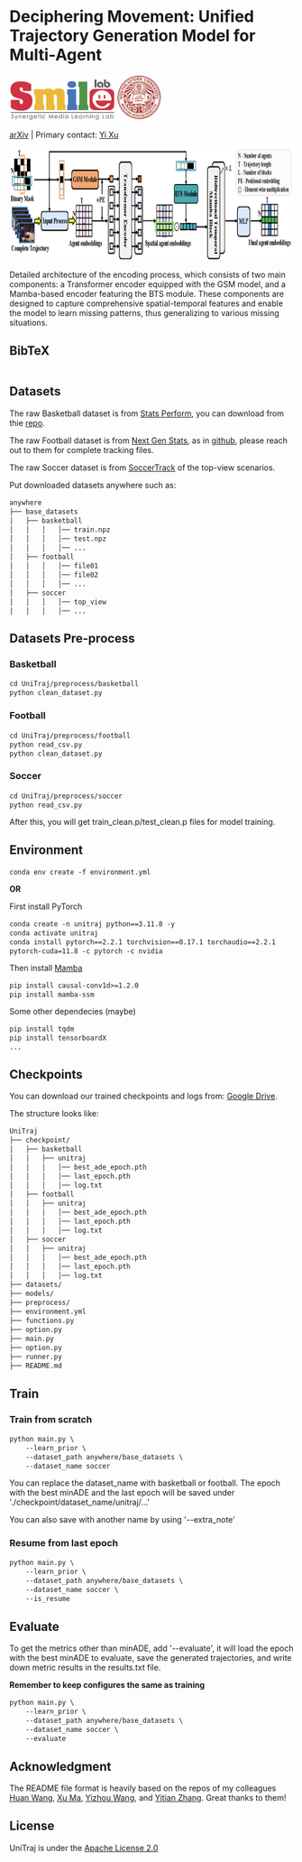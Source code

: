 # Deciphering Movement: Unified Trajectory Generation Model for Multi-Agent


<div align="left">
    <a><img src="images/smile.png"  height="80px" ></a>
    <a><img src="images/neu.png"  height="80px" ></a>
</div>

[arXiv]() | Primary contact: [Yi Xu](xu.yi@northeastern.edu)

<div align="center">
  <img src="images/encoder.png" width="1000px" height="200px">
</div>

Detailed architecture of the encoding process, which consists of two main components: a Transformer encoder equipped with the GSM model, and a Mamba-based encoder featuring the BTS module. These components are designed to capture comprehensive spatial-temporal features and enable the model to learn missing patterns, thus generalizing to various missing situations.

## BibTeX
```
```

## Datasets
The raw Basketball dataset is from [Stats Perform](https://www.statsperform.com/artificial-intelligence-in-sport/), you can download from thie [repo](https://github.com/ezhan94/calibratable-style-consistency?tab=readme-ov-file).

The raw Football dataset is from [Next Gen Stats](https://nextgenstats.nfl.com/), as in [github](https://github.com/nfl-football-ops/Big-Data-Bowl), please reach out to them for complete tracking files.

The raw Soccer dataset is from [SoccerTrack](https://github.com/AtomScott/SportsLabKit) of the top-view scenarios.

Put downloaded datasets anywhere such as:
```
anywhere
├── base_datasets
│   ├── basketball
│   │   │   │── train.npz
│   │   │   │── test.npz
│   │   │   │── ...
│   ├── football
│   │   │   │── file01
│   │   │   │── file02
│   │   │   │── ...
│   ├── soccer
│   │   │   │── top_view
│   │   │   │── ...

```

## Datasets Pre-process
### Basketball
```
cd UniTraj/preprocess/basketball
python clean_dataset.py
```
### Football
```
cd UniTraj/preprocess/football
python read_csv.py
python clean_dataset.py
```

### Soccer
```
cd UniTraj/preprocess/soccer
python read_csv.py
```
After this, you will get train_clean.p/test_clean.p files for model training.

## Environment
```
conda env create -f environment.yml
```
**OR**

First install PyTorch
```
conda create -n unitraj python==3.11.8 -y
conda activate unitraj
conda install pytorch==2.2.1 torchvision==0.17.1 torchaudio==2.2.1 pytorch-cuda=11.8 -c pytorch -c nvidia
```

Then install [Mamba](https://github.com/state-spaces/mamba) 
```
pip install causal-conv1d>=1.2.0
pip install mamba-ssm
```

Some other dependecies (maybe)
```
pip install tqdm
pip install tensorboardX
...
```


## Checkpoints
You can download our trained checkpoints and logs from:
[Google Drive](https://drive.google.com/drive/folders/1qA5f8GgiIKLFSjuxgIUoNO1fQxe7J5el?usp=drive_link).

The structure looks like:
```
UniTraj
├── checkpoint/
│   ├── basketball
│   │   ├── unitraj
│   │   │   │── best_ade_epoch.pth
│   │   │   │── last_epoch.pth
│   │   │   │── log.txt
│   ├── football
│   │   ├── unitraj
│   │   │   │── best_ade_epoch.pth
│   │   │   │── last_epoch.pth
│   │   │   │── log.txt
│   ├── soccer
│   │   ├── unitraj
│   │   │   │── best_ade_epoch.pth
│   │   │   │── last_epoch.pth
│   │   │   │── log.txt
├── datasets/
├── models/
├── preprocess/
├── environment.yml
├── functions.py
├── option.py
├── main.py
├── option.py
├── runner.py
├── README.md
```

## Train
### Train from scratch
```
python main.py \
    --learn_prior \
    --dataset_path anywhere/base_datasets \
    --dataset_name soccer
```
You can replace the dataset_name with basketball or football.
The epoch with the best minADE and the last epoch will be saved under './checkpoint/dataset_name/unitraj/...'

You can also save with another name by using '--extra_note'

### Resume from last epoch
```
python main.py \
    --learn_prior \
    --dataset_path anywhere/base_datasets \
    --dataset_name soccer \
    --is_resume
```

## Evaluate
To get the metrics other than minADE, add '--evaluate', it will load the epoch with the best minADE to evaluate, save the generated trajectories, and write down metric results in the results.txt file.

**Remember to keep configures the same as training**
```
python main.py \
    --learn_prior \
    --dataset_path anywhere/base_datasets \
    --dataset_name soccer \
    --evaluate
```

## Acknowledgment
The README file format is heavily based on the repos of my colleagues [Huan Wang](https://github.com/MingSun-Tse), [Xu Ma](https://github.com/ma-xu), [Yizhou Wang](https://github.com/wyzjack), and [Yitian Zhang](https://github.com/BeSpontaneous). Great thanks to them!

## License
UniTraj is under the [Apache License 2.0](https://https://github.com/colorfulfuture/UniTraj/LICENSE)
